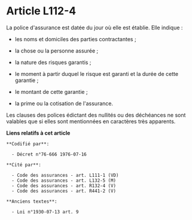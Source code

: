 # Article L112-4

La police d'assurance est datée du jour où elle est établie. Elle indique :

- les noms et domiciles des parties contractantes ;

- la chose ou la personne assurée ;

- la nature des risques garantis ;

- le moment à partir duquel le risque est garanti et la durée de cette garantie ;

- le montant de cette garantie ;

- la prime ou la cotisation de l'assurance.

Les clauses des polices édictant des nullités ou des déchéances ne sont valables que si elles sont mentionnées en caractères
très apparents.

**Liens relatifs à cet article**

	**Codifié par**:

	  - Décret n°76-666 1976-07-16

	**Cité par**:

	  - Code des assurances - art. L111-1 (VD)
	  - Code des assurances - art. L132-5 (M)
	  - Code des assurances - art. R132-4 (V)
	  - Code des assurances - art. R441-2 (V)

	**Anciens textes**:

	  - Loi n°1930-07-13 art. 9
